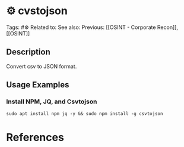 # ⚙️ cvstojson

Tags: #⚙️
Related to: 
See also: 
Previous: [[OSINT - Corporate Recon]], [[OSINT]]

## Description

Convert csv to JSON format.

## Usage Examples

### Install NPM, JQ, and Csvtojson

	sudo apt install npm jq -y && sudo npm install -g csvtojson

# References